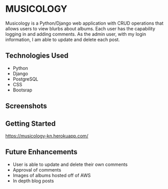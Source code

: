 <h1>MUSICOLOGY</h1>


Musicology is a Python/Django web application with CRUD operations that allows users to view blurbs about albums. Each user has the capability logging in and adding comments. As the admin user, with my login information, I am able to update and delete each post.

<h2>Technologies Used </h2>

<ul>
<li>Python</li>
<li>Django</li>
<li>PostgreSQL</li>
<li>CSS</li>
<li>Bootsrap</li>
</ul>

<h2>Screenshots</h2>



<h2>Getting Started</h2>

https://musicology-kn.herokuapp.com/

<h2>Future Enhancements</h2>

<ul>
<li> User is able to update and delete their own comments </li>
<li> Approval of comments </li>
<li> Images of albums hosted off of AWS </li>
<li> In depth blog posts </li>
</ul>

